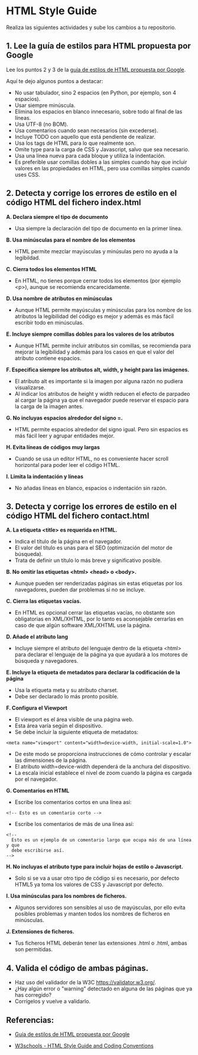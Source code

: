 # HTML Style Guide 
Realiza las siguientes actividades y sube los cambios a tu repositorio.

## **1. Lee la guía de estilos para HTML propuesta por Google**
Lee los puntos 2 y 3 de la [guía de estilos de HTML propuesta por Google](https://google.github.io/styleguide/htmlcssguide.html#HTML).

Aquí te dejo algunos puntos a destacar:

* No usar tabulador, sino 2 espacios (en Python, por ejemplo,  son 4 espacios).
* Usar siempre minúscula.
* Elimina los espacios en blanco innecesario, sobre todo al final de las líneas.
* Usa UTF-8 (no BOM).
* Usa comentarios cuando sean necesarios (sin excederse).
* Incluye TODO con aquello que está pendiente de realizar.
* Usa los tags de HTML para lo que realmente son.
* Omite type para la carga de CSS y Javascript, salvo que sea necesario.
* Usa una línea nueva para cada bloque y utiliza la indentación.
* Es preferible usar comillas dobles a las simples cuando hay que incluir valores en las propiedades en HTML, pero usa comillas simples cuando uses CSS.

## **2. Detecta y corrige los errores de estilo en el código HTML del fichero index.html**

**A.  Declara siempre el tipo de documento**
* Usa siempre la declaración del tipo de documento en la primer línea. 

**B. Usa minúsculas para el nombre de los elementos**
* HTML permite mezclar mayúsculas y minúsulas pero no ayuda a la legibildad. 

**C. Cierra todos los elementos HTML**
* En HTML, no tienes porque cerrar todos los elementos (por ejemplo <p\>), aunque se recomienda encarecidamente.

**D. Usa nombre de atributos en minúsculas**
* Aunque HTML permite mayúsculas y minúsculas para los nombre de los atributos la legibilidad del código es mejor y además es más fácil escribir todo en minúsculas.

**E. Incluye siempre comillas dobles para los valores de los atributos**
* Aunque HTML permite incluir atributos sin comillas, se recomienda para mejorar la legibilidad y además para  los casos en que el valor del atributo contiene espacios. 

**F. Especifica siempre los atributos alt, width, y height para las imágenes.**
* El atributo alt es importante si la imagen por alguna razón no pudiera visualizarse. 
* Al indicar los atributos de height y width reducen el efecto de parpadeo al cargar la página ya que el navegador puede reservar el espacio para la carga de la imagen antes.

**G. No incluyas espacios alrededor del signo =.**
* HTML permite espacios alrededor del signo igual. Pero sin espacios es más fácil leer y agrupar entidades mejor. 

**H. Evita líneas de códigos muy largas**
* Cuando se usa un editor HTML, no es conveniente hacer scroll horizontal para poder leer el código HTML.

**I. Limita la indentación y líneas**
* No añadas líneas en blanco, espacios o indentación sin razón.

## **3. Detecta y corrige los errores de estilo en el código HTML del fichero contact.html**

**A. La etiqueta <title\> es requerida en HTML.**
* Indica el título de la página en el navegador.
* El valor del título es unas para el SEO (optimización del motor de búsqueda).
* Trata de definir un título lo más breve y significativo posible.

**B. No omitir las etiquetas <html\> <head\> o <body\>.**
* Aunque pueden ser renderizadas páginas sin estas etiquetas por los navegadores, pueden dar problemas si no se incluye.

**C. Cierra las etiquetas vacías.**
* En HTML es opcional cerrar las etiquetas vacías, no obstante son obligatorias en XML/XHTML, por lo tanto es aconsejable cerrarlas en caso de que algún software XML/XHTML use la página.

**D. Añade el atributo lang**
* Incluye siempre el atributo del lenguaje dentro de la etiqueta <html\> para declarar el lenguaje de la página ya que ayudará a los motores de búsqueda y navegadores.

**E. Incluye la etiqueta de metadatos para declarar la codificación de la página**
* Usa la etiqueta meta y su atributo charset.
* Debe ser declarado lo más pronto posible.

**F. Configura el Viewport**
* El viewport es el área visible de una página web.
* Esta área varía según el dispositivo.
* Se debe incluir la siguiente etiqueta de metadatos:
```
<meta name="viewport" content="width=device-width, initial-scale=1.0">
```
* De este modo se proporciona instrucciones de cómo controlar y escalar las dimensiones de la página.
* El atributo width=device-width dependerá de la anchura del dispositivo.
* La escala inicial establece el nivel de zoom cuando la página es cargada por el navegador.

**G. Comentarios en HTML**
* Escribe los comentarios cortos en una línea así:
```
<!-- Esto es un comentario corto -->
```
* Escribe los comentarios de más de una línea así:
```
<!--
  Esto es un ejemplo de un comentario largo que ocupa más de una línea y que
  debe escribirse así.
-->
```

**H. No incluyas el atributo type para incluir hojas de estilo o Javascript.**
* Solo si se va a usar otro tipo de código si es necesario, por defecto HTML5 ya toma los valores de CSS y Javascript por defecto.

**I. Usa minúsculas para los nombres de ficheros.**
* Algunos servidores son sensibles al uso de mayúsculas, por ello evita posibles problemas y manten todos los nombres de ficheros en minúsculas.

**J. Extensiones de ficheros.**
* Tus ficheros HTML deberán tener las extensiones .html o .html, ambas son permitidas.

## **4. Valida el código de ambas páginas.**
* Haz uso del validador de la W3C https://validator.w3.org/.
* ¿Hay algún error o "warning" detectado en alguna de las páginas que ya has corregido?
* Corrígelos y vuelve a validarlo.

## **Referencias:**

- [Guía de estilos de HTML propuesta por Google](https://google.github.io/styleguide/htmlcssguide.html#HTML) 

- [W3schools - HTML Style Guide and Coding Conventions](https://www.w3schools.com/html/html5_syntax.asp)
